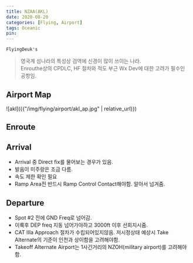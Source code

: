 ```yaml
---
title: NZAA(AKL)
date: 2020-08-20
categories: [Flying, Airport]
tags: Oceanic
pin:
---
```


`FlyingDeuk's`
> 영국계 섬나라의 특성상 검역에 신경이 많이 쓰이는 나라.<br>
Enrouthe상의 CPDLC, HF 절차와 적도 부근 Wx Dev에 대한 고려가 필수인 공항임.


## Airport Map
![akl]({{"/img/flying/airport/akl_ap.jpg" | relative_url}})

## Enroute

## Arrival
* Arrival 중 Direct fix를 물어보는 경우가 있음.
* 발음이 미주랑은 조금 다름.
* 속도 제한 확인 필요
* Ramp Area전 반드시 Ramp Control Contact해야함. 알아서 넘겨줌.

## Departure
- Spot #2 전에 GND Freq로 넘어감.
- 이륙후 DEP freq 지동 넘어가야하고 3000ft 이후 선회지시줌.
- CAT IIIa Approach 절차가 수립되어있지않음. 저시정상태 예상시 Take Alternate의 기준이 인천과 상이함을 고려해야함.
- Takeoff Alternate Airport는 1사긴거리의 NZOH(military airport)를 고려해야함.

<!--
## From OneNote

### ENROUTE


### ARRIVAL
	- During arrival, they ask any direct point.
	- Pronunciation is difficult to understand.
	- There is a speed limit.
	- Before entering ramp area, have to contact ramp controller. They hand off to ramp control.

### DEPARTURE
	- Just before SPOT 2, change freq to GND.
	- DEP freq automatically was changed. And then instruct turning after 3000ft.
	- GND SELCAL CHK ?!?!
	- There is not CAT IIIa approach.. So in low visibility condition, we have to check takeoff alternate airport. No fuel consideration only select airport and need to know NOTAM and WX information at takeoff alternate airport.
	- We can use takeoff alternate within 1 hour as NZOH(military airport)

### STAY
	- No limit of WIFI (wrong information)
	- Big water bottle in the room
	- No CREW LOUNGE
	- No exchange service at hotel (only airport or artte)
	- Nearest mart name is COUNTDOWN MART. And liquor store, small restaurants near hotel.
	- Canned Butter also liquid restriction… It was taken away.

-->
